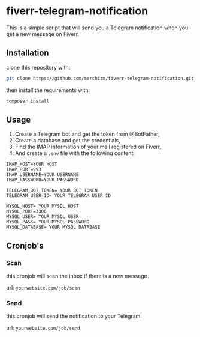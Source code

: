 # fiverr-telegram-notification

This is a simple script that will send you a Telegram notification when you get a new message on Fiverr.

## Installation
clone this repository with:
```bash
git clone https://github.com/merchizm/fiverr-telegram-notification.git
```
then install the requirements with:
```bash
composer install
```

## Usage
1. Create a Telegram bot and get the token from @BotFather,
2. Create a database and get the credentials,
3. Find the IMAP information of your mail registered on Fiverr,
4. And create a `.env` file with the following content:
```dotenv
IMAP_HOST=YOUR HOST
IMAP_PORT=993
IMAP_USERNAME=YOUR USERNAME
IMAP_PASSWORD=YOUR PASSWORD

TELEGRAM_BOT_TOKEN= YOUR BOT TOKEN
TELEGRAM_USER_ID= YOUR TELEGRAM USER ID

MYSQL_HOST= YOUR MYSQL HOST
MYSQL_PORT=3306
MYSQL_USER= YOUR MYSQL USER
MYSQL_PASS= YOUR MYSQL PASSWORD
MYSQL_DATABASE= YOUR MYSQL DATABASE
```
## Cronjob's

### Scan
this cronjob will scan the inbox if there is a new message.

url: `yourwebsite.com/job/scan`

### Send

this cronjob will send the notification to your Telegram.

url: `yourwebsite.com/job/send`